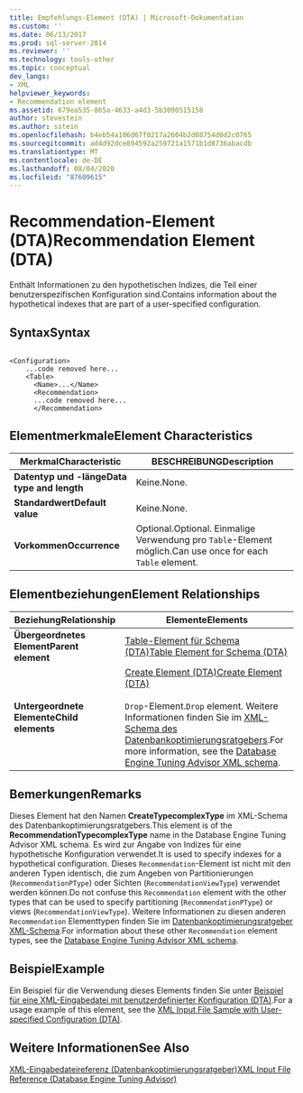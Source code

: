 ```yaml
---
title: Empfehlungs-Element (DTA) | Microsoft-Dokumentation
ms.custom: ''
ms.date: 06/13/2017
ms.prod: sql-server-2014
ms.reviewer: ''
ms.technology: tools-other
ms.topic: conceptual
dev_langs:
- XML
helpviewer_keywords:
- Recommendation element
ms.assetid: 679ea535-865a-4633-a4d3-5b3090515158
author: stevestein
ms.author: sstein
ms.openlocfilehash: b4eb54a106d67f0217a2604b2d08754d0d2c0765
ms.sourcegitcommit: ad4d92dce894592a259721a1571b1d8736abacdb
ms.translationtype: MT
ms.contentlocale: de-DE
ms.lasthandoff: 08/04/2020
ms.locfileid: "87609615"
---
```

# <a name="recommendation-element-dta"></a><span data-ttu-id="881e4-102">Recommendation-Element (DTA)</span><span class="sxs-lookup"><span data-stu-id="881e4-102">Recommendation Element (DTA)</span></span>
  <span data-ttu-id="881e4-103">Enthält Informationen zu den hypothetischen Indizes, die Teil einer benutzerspezifischen Konfiguration sind.</span><span class="sxs-lookup"><span data-stu-id="881e4-103">Contains information about the hypothetical indexes that are part of a user-specified configuration.</span></span>  
  
## <a name="syntax"></a><span data-ttu-id="881e4-104">Syntax</span><span class="sxs-lookup"><span data-stu-id="881e4-104">Syntax</span></span>  
  
```  
  
<Configuration>  
    ...code removed here...  
    <Table>  
      <Name>...</Name>  
      <Recommendation>  
      ...code removed here...  
      </Recommendation>  
```  
  
## <a name="element-characteristics"></a><span data-ttu-id="881e4-105">Elementmerkmale</span><span class="sxs-lookup"><span data-stu-id="881e4-105">Element Characteristics</span></span>  
  
|<span data-ttu-id="881e4-106">Merkmal</span><span class="sxs-lookup"><span data-stu-id="881e4-106">Characteristic</span></span>|<span data-ttu-id="881e4-107">BESCHREIBUNG</span><span class="sxs-lookup"><span data-stu-id="881e4-107">Description</span></span>|  
|--------------------|-----------------|  
|<span data-ttu-id="881e4-108">**Datentyp und -länge**</span><span class="sxs-lookup"><span data-stu-id="881e4-108">**Data type and length**</span></span>|<span data-ttu-id="881e4-109">Keine.</span><span class="sxs-lookup"><span data-stu-id="881e4-109">None.</span></span>|  
|<span data-ttu-id="881e4-110">**Standardwert**</span><span class="sxs-lookup"><span data-stu-id="881e4-110">**Default value**</span></span>|<span data-ttu-id="881e4-111">Keine.</span><span class="sxs-lookup"><span data-stu-id="881e4-111">None.</span></span>|  
|<span data-ttu-id="881e4-112">**Vorkommen**</span><span class="sxs-lookup"><span data-stu-id="881e4-112">**Occurrence**</span></span>|<span data-ttu-id="881e4-113">Optional.</span><span class="sxs-lookup"><span data-stu-id="881e4-113">Optional.</span></span> <span data-ttu-id="881e4-114">Einmalige Verwendung pro `Table`-Element möglich.</span><span class="sxs-lookup"><span data-stu-id="881e4-114">Can use once for each `Table` element.</span></span>|  
  
## <a name="element-relationships"></a><span data-ttu-id="881e4-115">Elementbeziehungen</span><span class="sxs-lookup"><span data-stu-id="881e4-115">Element Relationships</span></span>  
  
|<span data-ttu-id="881e4-116">Beziehung</span><span class="sxs-lookup"><span data-stu-id="881e4-116">Relationship</span></span>|<span data-ttu-id="881e4-117">Elemente</span><span class="sxs-lookup"><span data-stu-id="881e4-117">Elements</span></span>|  
|------------------|--------------|  
|<span data-ttu-id="881e4-118">**Übergeordnetes Element**</span><span class="sxs-lookup"><span data-stu-id="881e4-118">**Parent element**</span></span>|[<span data-ttu-id="881e4-119">Table-Element für Schema &#40;DTA&#41;</span><span class="sxs-lookup"><span data-stu-id="881e4-119">Table Element for Schema &#40;DTA&#41;</span></span>](table-element-for-schema-dta.md)|  
|<span data-ttu-id="881e4-120">**Untergeordnete Elemente**</span><span class="sxs-lookup"><span data-stu-id="881e4-120">**Child elements**</span></span>|[<span data-ttu-id="881e4-121">Create Element &#40;DTA&#41;</span><span class="sxs-lookup"><span data-stu-id="881e4-121">Create Element &#40;DTA&#41;</span></span>](create-element-dta.md)<br /><br /> <span data-ttu-id="881e4-122">`Drop`-Element.</span><span class="sxs-lookup"><span data-stu-id="881e4-122">`Drop` element.</span></span> <span data-ttu-id="881e4-123">Weitere Informationen finden Sie im [XML-Schema des Datenbankoptimierungsratgebers](https://go.microsoft.com/fwlink/?linkid=43100).</span><span class="sxs-lookup"><span data-stu-id="881e4-123">For more information, see the [Database Engine Tuning Advisor XML schema](https://go.microsoft.com/fwlink/?linkid=43100).</span></span>|  
  
## <a name="remarks"></a><span data-ttu-id="881e4-124">Bemerkungen</span><span class="sxs-lookup"><span data-stu-id="881e4-124">Remarks</span></span>  
 <span data-ttu-id="881e4-125">Dieses Element hat den Namen **CreateTypecomplexType** im XML-Schema des Datenbankoptimierungsratgebers.</span><span class="sxs-lookup"><span data-stu-id="881e4-125">This element is of the **RecommendationTypecomplexType** name in the Database Engine Tuning Advisor XML schema.</span></span> <span data-ttu-id="881e4-126">Es wird zur Angabe von Indizes für eine hypothetische Konfiguration verwendet.</span><span class="sxs-lookup"><span data-stu-id="881e4-126">It is used to specify indexes for a hypothetical configuration.</span></span> <span data-ttu-id="881e4-127">Dieses `Recommendation`-Element ist nicht mit den anderen Typen identisch, die zum Angeben von Partitionierungen (`RecommendationPType`) oder Sichten (`RecommendationViewType`) verwendet werden können.</span><span class="sxs-lookup"><span data-stu-id="881e4-127">Do not confuse this `Recommendation` element with the other types that can be used to specify partitioning (`RecommendationPType`) or views (`RecommendationViewType`).</span></span> <span data-ttu-id="881e4-128">Weitere Informationen zu diesen anderen `Recommendation` Elementtypen finden Sie im [Datenbankoptimierungsratgeber XML-Schema](https://go.microsoft.com/fwlink/?linkid=43100).</span><span class="sxs-lookup"><span data-stu-id="881e4-128">For information about these other `Recommendation` element types, see the [Database Engine Tuning Advisor XML schema](https://go.microsoft.com/fwlink/?linkid=43100).</span></span>  
  
## <a name="example"></a><span data-ttu-id="881e4-129">Beispiel</span><span class="sxs-lookup"><span data-stu-id="881e4-129">Example</span></span>  
 <span data-ttu-id="881e4-130">Ein Beispiel für die Verwendung dieses Elements finden Sie unter [Beispiel für eine XML-Eingabedatei mit benutzerdefinierter Konfiguration &#40;DTA&#41;](xml-input-file-sample-with-user-specified-configuration-dta.md).</span><span class="sxs-lookup"><span data-stu-id="881e4-130">For a usage example of this element, see the [XML Input File Sample with User-specified Configuration &#40;DTA&#41;](xml-input-file-sample-with-user-specified-configuration-dta.md).</span></span>  
  
## <a name="see-also"></a><span data-ttu-id="881e4-131">Weitere Informationen</span><span class="sxs-lookup"><span data-stu-id="881e4-131">See Also</span></span>  
 [<span data-ttu-id="881e4-132">XML-Eingabedateireferenz &#40;Datenbankoptimierungsratgeber&#41;</span><span class="sxs-lookup"><span data-stu-id="881e4-132">XML Input File Reference &#40;Database Engine Tuning Advisor&#41;</span></span>](xml-input-file-reference-database-engine-tuning-advisor.md)  
  
  
